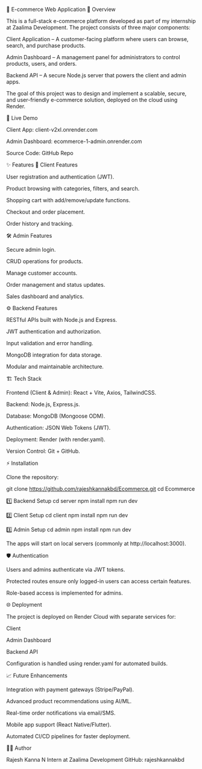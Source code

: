 🛒 E-commerce Web Application
📌 Overview

This is a full-stack e-commerce platform developed as part of my internship at Zaalima Development. The project consists of three major components:

Client Application – A customer-facing platform where users can browse, search, and purchase products.

Admin Dashboard – A management panel for administrators to control products, users, and orders.

Backend API – A secure Node.js server that powers the client and admin apps.

The goal of this project was to design and implement a scalable, secure, and user-friendly e-commerce solution, deployed on the cloud using Render.

🚀 Live Demo

Client App: client-v2xl.onrender.com

Admin Dashboard: ecommerce-1-admin.onrender.com

Source Code: GitHub Repo

✨ Features
👤 Client Features

User registration and authentication (JWT).

Product browsing with categories, filters, and search.

Shopping cart with add/remove/update functions.

Checkout and order placement.

Order history and tracking.

🛠️ Admin Features

Secure admin login.

CRUD operations for products.

Manage customer accounts.

Order management and status updates.

Sales dashboard and analytics.

⚙️ Backend Features

RESTful APIs built with Node.js and Express.

JWT authentication and authorization.

Input validation and error handling.

MongoDB integration for data storage.

Modular and maintainable architecture.

🏗️ Tech Stack

Frontend (Client & Admin): React + Vite, Axios, TailwindCSS.

Backend: Node.js, Express.js.

Database: MongoDB (Mongoose ODM).

Authentication: JSON Web Tokens (JWT).

Deployment: Render (with render.yaml).

Version Control: Git + GitHub.

⚡ Installation

Clone the repository:

git clone https://github.com/rajeshkannakbd/Ecommerce.git
cd Ecommerce

1️⃣ Backend Setup
cd server
npm install
npm run dev

2️⃣ Client Setup
cd client
npm install
npm run dev

3️⃣ Admin Setup
cd admin
npm install
npm run dev


The apps will start on local servers (commonly at http://localhost:3000).

🛡️ Authentication

Users and admins authenticate via JWT tokens.

Protected routes ensure only logged-in users can access certain features.

Role-based access is implemented for admins.

🌐 Deployment

The project is deployed on Render Cloud with separate services for:

Client

Admin Dashboard

Backend API

Configuration is handled using render.yaml for automated builds.

📈 Future Enhancements

Integration with payment gateways (Stripe/PayPal).

Advanced product recommendations using AI/ML.

Real-time order notifications via email/SMS.

Mobile app support (React Native/Flutter).

Automated CI/CD pipelines for faster deployment.

🧑‍💻 Author

Rajesh Kanna N
Intern at Zaalima Development
GitHub: rajeshkannakbd
